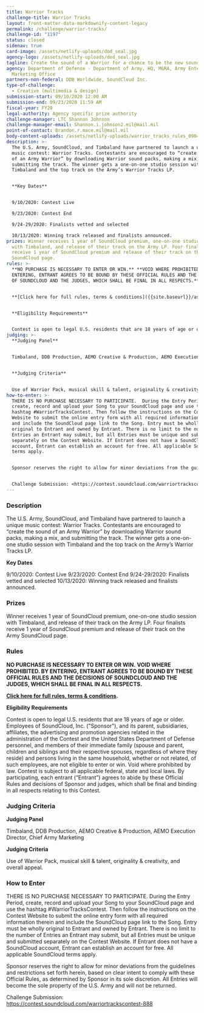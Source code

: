 ```yaml
---
title: Warrior Tracks
challenge-title: Warrior Tracks
layout: front-matter-data-markdownify-content-legacy
permalink: /challenge/warrior-tracks/
challenge-id: "1197"
status: closed
sidenav: true
card-image: /assets/netlify-uploads/dod_seal.jpg
agency-logo: /assets/netlify-uploads/dod_seal.jpg
tagline: Create the sound of a Warrior for a chance to be the new sound of the Army
agency: Department of Defense - Department of Army, HQ, M&RA, Army Enterprise
  Marketing Office
partners-non-federal: DDB Worldwide, SoundCloud Inc.
type-of-challenge:
  - Creative (multimedia & design)
submission-start: 09/10/2020 12:00 AM
submission-end: 09/23/2020 11:59 AM
fiscal-year: FY20
legal-authority: Agency specific prize authority
challenge-manager: LTC Shannon Johnson
challenge-manager-email: Shannon.i.johnson2.mil@mail.mil
point-of-contact: Brandon.r.mace.mil@mail.mil
body-content-uploads: /assets/netlify-uploads/warrior_tracks_rules_090420_final.pdf
description: >-
  The U.S. Army, SoundCloud, and Timbaland have partnered to launch a unique
  music contest: Warrior Tracks. Contestants are encouraged to “create the sound
  of an Army Warrior” by downloading Warrior sound packs, making a mix, and
  submitting the track. The winner gets a one-on-one studio session with
  Timbaland and the top track on the Army’s Warrior Tracks LP. 


  **Key Dates**


  9/10/2020: Contest Live

  9/23/2020: Contest End

  9/24-29/2020: Finalists vetted and selected

  10/13/2020: Winning track released and finalists announced.
prizes: Winner receives 1 year of SoundCloud premium, one-on-one studio session
  with Timbaland, and release of their track on the Army LP. Four finalists
  receive 1 year of SoundCloud premium and release of their track on the Army
  SoundCloud page.
rules: >-
  **NO PURCHASE IS NECESSARY TO ENTER OR WIN.** **VOID WHERE PROHIBITED. BY
  ENTERING, ENTRANT AGREES TO BE BOUND BY THESE OFFICIAL RULES AND THE DECISIONS
  OF SOUNDCLOUD AND THE JUDGES, WHICH SHALL BE FINAL IN ALL RESPECTS.**


  **[Click here for full rules, terms & conditions]({{site.baseurl}}/assets/netlify-uploads/warrior_tracks_rules_090420_final.pdf).**


  **Eligibility Requirements**


  Contest is open to legal U.S. residents that are 18 years of age or older. Employees of SoundCloud, Inc. ("Sponsor"), and its parent, subsidiaries, affiliates, the advertising and promotion agencies related in the administration of the Contest and the United States Department of Defense personnel, and members of their immediate family (spouse and parent, children and siblings and their respective spouses, regardless of where they reside) and persons living in the same household, whether or not related, of such employees, are not eligible to enter or win. Void where prohibited by law. Contest is subject to all applicable federal, state and local laws. By participating, each entrant (“Entrant”) agrees to abide by these Official Rules and decisions of Sponsor and judges, which shall be final and binding in all respects relating to this Contest.
judging: >-
  **Judging Panel**


  Timbaland, DDB Production, AEMO Creative & Production, AEMO Execution Director, Chief Army Marketing


  **Judging Criteria**


  Use of Warrior Pack, musical skill & talent, originality & creativity, and overall appeal.
how-to-enter: >-
  THERE IS NO PURCHASE NECESSARY TO PARTICIPATE.  During the Entry Period,
  create, record and upload your Song to your SoundCloud page and use the
  hashtag #WarriorTracksContest. Then follow the instructions on the Contest
  Website to submit the online entry form with all required information therein
  and include the SoundCloud page link to the Song. Entry must be wholly
  original to Entrant and owned by Entrant. There is no limit to the number of
  Entries an Entrant may submit, but all Entries must be unique and submitted
  separately on the Contest Website. If Entrant does not have a SoundCloud
  account, Entrant can establish an account for free. All applicable SoundCloud
  terms apply.


  Sponsor reserves the right to allow for minor deviations from the guidelines and restrictions set forth herein, based on clear intent to comply with these Official Rules, as determined by Sponsor in its sole discretion.  All Entries will become the sole property of the U.S. Army and will not be returned.  


  Challenge Submission: <https://contest.soundcloud.com/warriortrackscontest-888>
---
```

### Description

The U.S. Army, SoundCloud, and Timbaland have partnered to launch a unique music contest: Warrior Tracks. Contestants are encouraged to “create the sound of an Army Warrior” by downloading Warrior sound packs, making a mix, and submitting the track. The winner gets a one-on-one studio session with Timbaland and the top track on the Army’s Warrior Tracks LP. 

**Key Dates**

9/10/2020: Contest Live
9/23/2020: Contest End
9/24-29/2020: Finalists vetted and selected
10/13/2020: Winning track released and finalists announced. 

### Prizes

Winner receives 1 year of SoundCloud premium, one-on-one studio session with Timbaland, and release of their track on the Army LP. Four finalists receive 1 year of SoundCloud premium and release of their track on the Army SoundCloud page. 

### Rules

**NO PURCHASE IS NECESSARY TO ENTER OR WIN.** **VOID WHERE PROHIBITED. BY ENTERING, ENTRANT AGREES TO BE BOUND BY THESE OFFICIAL RULES AND THE DECISIONS OF SOUNDCLOUD AND THE JUDGES, WHICH SHALL BE FINAL IN ALL RESPECTS.**

**[Click here for full rules, terms & conditions]({{site.baseurl}}/assets/netlify-uploads/warrior_tracks_rules_090420_final.pdf).**

**Eligibility Requirements**

Contest is open to legal U.S. residents that are 18 years of age or older. Employees of SoundCloud, Inc. ("Sponsor"), and its parent, subsidiaries, affiliates, the advertising and promotion agencies related in the administration of the Contest and the United States Department of Defense personnel, and members of their immediate family (spouse and parent, children and siblings and their respective spouses, regardless of where they reside) and persons living in the same household, whether or not related, of such employees, are not eligible to enter or win. Void where prohibited by law. Contest is subject to all applicable federal, state and local laws. By participating, each entrant (“Entrant”) agrees to abide by these Official Rules and decisions of Sponsor and judges, which shall be final and binding in all respects relating to this Contest.

### Judging Criteria

**Judging Panel**

Timbaland, DDB Production, AEMO Creative & Production, AEMO Execution Director, Chief Army Marketing

**Judging Criteria**

Use of Warrior Pack, musical skill & talent, originality & creativity, and overall appeal.

### How to Enter

THERE IS NO PURCHASE NECESSARY TO PARTICIPATE.  During the Entry Period, create, record and upload your Song to your SoundCloud page and use the hashtag #WarriorTracksContest. Then follow the instructions on the Contest Website to submit the online entry form with all required information therein and include the SoundCloud page link to the Song. Entry must be wholly original to Entrant and owned by Entrant. There is no limit to the number of Entries an Entrant may submit, but all Entries must be unique and submitted separately on the Contest Website. If Entrant does not have a SoundCloud account, Entrant can establish an account for free. All applicable SoundCloud terms apply.

Sponsor reserves the right to allow for minor deviations from the guidelines and restrictions set forth herein, based on clear intent to comply with these Official Rules, as determined by Sponsor in its sole discretion.  All Entries will become the sole property of the U.S. Army and will not be returned.  

Challenge Submission: <https://contest.soundcloud.com/warriortrackscontest-888>